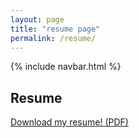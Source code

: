 ```yaml
---
layout: page
title: "resume page"
permalink: /resume/
---
```

{% include navbar.html %}

## Resume 

[Download my resume! (PDF)](assets/JaySakabuResume.pdf)